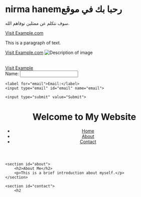 <!DOCTYPE html>
<html lang="en">
<head>
    <meta charset="UTF-8">
    <meta nermahanim="viewport" content="width=device-width, initial-scale=1.0">
    <title>ممثلين قد توفاهم الله</title>
</head>
<body>
    <h1>nirma hanemرحبا بك في موقع</h1>
    <p>سوف نتكلم عن ممثلين توفاهم الله.</p>
    <a href="https://wwwNirmahanem.">Visit Example.com</a>
</body>
</html>
<p>This is a paragraph of text.</p>
<a href="https://www.example.com">Visit Example.com</a>
<img src="image.jpg" alt="Description of image">
<ul>
</ul>
<ol>
</ol>
<table>
    <tr>
    </tr>
</table>
<a href="https://www.example.com" target="_blank" title="Go to Example">Visit Example</a>
<form action="/submit" method="post">
    <label for="name">Name:</label>
    <input type="text" id="name" name="name">
    
    <label for="email">Email:</label>
    <input type="email" id="email" name="email">
    
    <input type="submit" value="Submit">
</form>
<!DOCTYPE html>
<html lang="en">
<head>
    <meta charset="UTF-8">
    <meta name="viewport" content="width=device-width, initial-scale=1.0">
    <title>My Simple Web Page</title>
</head>
<body>
    <header>
        <h1>Welcome to My Website</h1>
        <nav>
            <ul>
                <li><a href="#home">Home</a></li>
                <li><a href="#about">About</a></li>
                <li><a href="#contact">Contact</a></li>
            </ul>
        </nav>
    </header>
    
    <section id="about">
        <h2>About Me</h2>
        <p>This is a brief introduction about myself.</p>
    </section>
    
    <section id="contact">
        <h2
